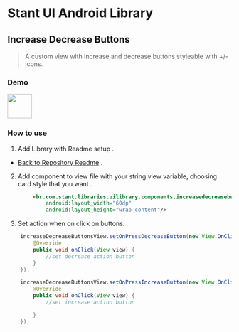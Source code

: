 # Stant UI Android Library

## Increase Decrease Buttons 
> A custom view with increase and decrease buttons styleable with +/- icons.

### Demo

<p>
  <img src="https://raw.githubusercontent.com/stantmob/stant-ui-android-library/master/ui-library/src/main/java/br/com/stant/libraries/uilibrary/components/increasedecreasebuttonsview/doc/increase_decrease_buttons.jpg"  width="55">
</p>

### How to use

1. Add Library with Readme setup .
* [Back to Repository Readme](https://github.com/stantmob/stant-ui-android-library#how-add-into-your-project) .


2. Add component to view file with your string view variable, choosing card style that you want .
```xml
        <br.com.stant.libraries.uilibrary.components.increasedecreasebuttonsview.IncreaseDecreaseButtonsView
            android:layout_width="60dp"
            android:layout_height="wrap_content"/>
```

3. Set action when on click on buttons.
```java
    increaseDecreaseButtonsView.setOnPressDecreaseButton(new View.OnClickListener(){
        @Override
        public void onClick(View view) {
            //set decrease action button
        }
    });

    increaseDecreaseButtonsView.setOnPressIncreaseButton(new View.OnClickListener(){
        @Override
        public void onClick(View view) {
            //set increase action button

        }
    });
```
